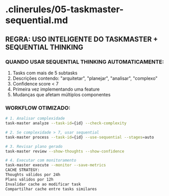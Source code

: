 # .clinerules/05-taskmaster-sequential.md

## REGRA: USO INTELIGENTE DO TASKMASTER + SEQUENTIAL THINKING

### QUANDO USAR SEQUENTIAL THINKING AUTOMATICAMENTE:
1. Tasks com mais de 5 subtasks
2. Descrições contendo: "arquitetar", "planejar", "analisar", "complexo"
3. Confidence score < 7
4. Primeira vez implementando uma feature
5. Mudanças que afetam múltiplos componentes

### WORKFLOW OTIMIZADO:
```bash
# 1. Analisar complexidade
task-master analyze --task-id={id} --check-complexity

# 2. Se complexidade > 7, usar sequential
task-master process --task-id={id} --use-sequential --stages=auto

# 3. Revisar plano gerado
task-master review --show-thoughts --show-confidence

# 4. Executar com monitoramento
task-master execute --monitor --save-metrics
CACHE STRATEGY:
Thoughts válidos por 24h
Plans válidos por 12h
Invalidar cache ao modificar task
Compartilhar cache entre tasks similares
